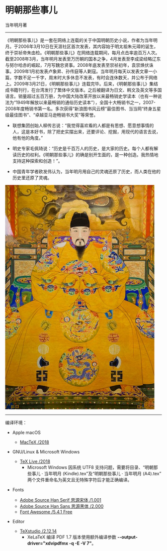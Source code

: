 # 明朝那些事儿
当年明月著

---
《明朝那些事儿》是一套在网络上连载的关于中国明朝历史小说，作者为当年明月。于2006年3月10日在天涯社区首次发表，其内容始于明太祖朱元璋的诞生，终于崇祯帝朱由检。《明朝那些事儿》在网络连载期间，每月点击率逾百万人次。截至2008年3月，当年明月发表至万历朝的国本之争，4月发表至李成梁经略辽东与努尔哈赤的崛起，7月写魏忠贤事。2008年底发表至崇祯初年，袁崇焕伏诛事。2009年1月初发表卢象昇、孙传庭等人剿寇。当年明月每天以发表文章一小篇，字数不足一千字，周末时大多休息不发表，有时会连休数天，并公布于网络上。2009年3月21日，《明朝那些事儿》连载完毕。后来，《明朝那些事儿》集结成书籍刊行，在台湾发行了繁体中文版本。之后被翻译为日文、韩文及英文等多国语言。销量超过五百万册，为中国大陆改革开放以来最畅销史学读本（也有一种说法为“1949年解放以来最畅销的通俗历史读本”），全国十大畅销书之一，2007-2008年度畅销书第一名。多次获得“新浪图书风云榜”最佳图书、当当网“终身五星级最佳图书”、“卓越亚马逊畅销书大奖”等荣誉。

+ 联想集团创始人柳传志说：“我觉得喜欢看的人都是有思想、愿意想事情的人，这是本好书，除了把史实摆出来，还要评论、挖掘，用现代的语言去说，他有他的角度。”

+ 明史专家毛佩琦说：“历史是千百万人的历史，是大家的历史。每个人都有解读历史的权利。《明朝那些事儿》的确是别开生面的，是一种创造。我热情地支持这种探索和创造！”。

+ 中国青年学者欧发伟认为，当年明月用自己的灵魂还原了历史，而人类在他的历史里还原了灵魂。


![明朝那些事儿 · 当年明月](https://github.com/M-Mono/m-mono.github.io/raw/master/images/Frontmatter_Stories-about-Ming-Dynasty.jpg)

---
编译环境：

+ Apple macOS
  - [MacTeX /2018](https://www.tug.org/mactex/)


+ GNU/Linux & Microsoft Windows
  - [TeX Live /2018](https://www.tug.org/texlive/)
    - Microsoft Windows 因系统 UTF8 支持问题，需要将目录、“明朝那些事儿 · 当年明月 (Kindle).tex”及“明朝那些事儿 · 当年明月 (A4).tex” 两个文件重命名为英文且无特殊字符后才能正确编译。 


+ Fonts
  - [Adobe Source Han Serif 思源宋体 /1.001](https://adobe.ly/SourceHanSerif)
  - [Adobe Source Han Sans 思源黑体 /2.000](https://adobe.ly/SourceHanSans)
  - [Font Awesome /5.4.1 Free](https://fontawesome.com/)


+ Editor
  - [TeXstudio /2.12.14](http://texstudio.sourceforge.net/)
    - XeLaTeX 编译 PDF 1.7 版本使用额外编译参数 **--output-driver="xdvipdfmx -q -E -V 7"**。